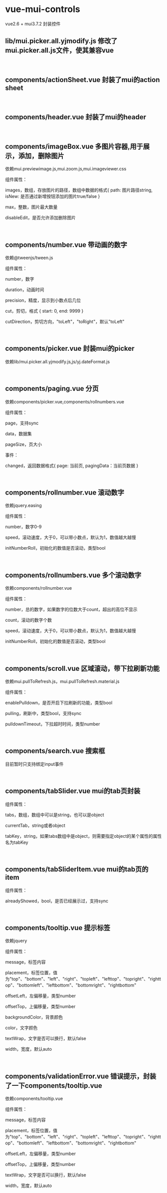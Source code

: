 ﻿# vue-mui-controls
vue2.6 + mui3.7.2 封装控件
<h2>lib/mui.picker.all.yjmodify.js 修改了mui.picker.all.js文件，使其兼容vue</h2>
<br/>
<h2>components/actionSheet.vue 封装了mui的action sheet</h2>
<br/>
<h2>components/header.vue 封装了mui的header</h2>
<br/>
<h2>components/imageBox.vue 多图片容器,用于展示，添加，删除图片</h2>
<p>依赖mui.previewimage.js,mui.zoom.js,mui.imageviewer.css</p>
<p>组件属性：</p>
<p>images，数组，存放图片的路径，数组中数据的格式{ path: 图片路径string, isNew: 是否通过新增按钮添加的图片true/false }</p>
<p>max，整数，图片最大数量</p>
<p>disableEdit，是否允许添加删除图片</p>
<br/>
<h2>components/number.vue 带动画的数字</h2>
<p>依赖@tweenjs/tween.js</p>
<p>组件属性：</p>
<p>number，数字</p>
<p>duration，动画时间</p>
<p>precision，精度，显示到小数点后几位</p>
<p>cut，剪切，格式 { start: 0, end: 9999 }</p>
<p>cutDirection，剪切方向，"toLeft"，"toRight"，默认"toLeft"</p>
<br/>
<h2>components/picker.vue 封装mui的picker</h2>
<p>依赖lib/mui.picker.all.yjmodify.js,js/yj.dateFormat.js</p>
<br/>
<h2>components/paging.vue 分页</h2>
<p>依赖components/picker.vue,components/rollnumbers.vue</p>
<p>组件属性：</p>
<p>page，支持sync</p>
<p>data，数据集</p>
<p>pageSize，页大小</p>
<p>事件：</p>
<p>changed，返回数据格式{ page: 当前页, pagingData：当前页数据 }</p>
<br/>
<h2>components/rollnumber.vue 滚动数字</h2>
<p>依赖jquery.easing</p>
<p>组件属性：</p>
<p>number，数字0-9</p>
<p>speed，滚动速度，大于0，可以带小数点，默认为1，数值越大越慢</p>
<p>initNumberRoll，初始化的数值是否滚动，类型bool</p>
<br/>
<h2>components/rollnumbers.vue 多个滚动数字</h2>
<p>依赖components/rollnumber.vue</p>
<p>组件属性：</p>
<p>number，总的数字，如果数字的位数大于count，超出的高位不显示</p>
<p>count，滚动的数字个数</p>
<p>speed，滚动速度，大于0，可以带小数点，默认为1，数值越大越慢</p>
<p>initNumberRoll，初始化的数值是否滚动，类型bool</p>
<br/>
<h2>components/scroll.vue 区域滚动，带下拉刷新功能</h2>
<p>依赖mui.pullToRefresh.js，mui.pullToRefresh.material.js</p>
<p>组件属性：</p>
<p>enablePulldown，是否开启下拉刷新的功能，类型bool</p>
<p>pulling，刷新中，类型bool，支持sync</p>
<p>pulldownTimeout，下拉超时时间，类型number</p>
<br/>
<h2>components/search.vue 搜索框</h2>
<p>目前暂时只支持绑定input事件</p>
<br/>
<h2>components/tabSlider.vue mui的tab页封装</h2>
<p>组件属性：</p>
<p>tabs，数组，数组中可以是string，也可以是object</p>
<p>currentTab，string或者object</p>
<p>tabKey，string，如果tabs数组中是object，则需要指定object的某个属性的属性名为tabKey</p>
<br/>
<h2>components/tabSliderItem.vue mui的tab页的item</h2>
<p>组件属性：</p>
<p>alreadyShowed，bool，是否已经展示过，支持sync</p>
<br/>
<h2>components/tooltip.vue 提示标签</h2>
<p>依赖jquery</p>
<p>组件属性：</p>
<p>message，标签内容</p>
<p>placement，标签位置，值为"top"、"bottom"、"left"、"right"、"topleft"、"lefttop"、"topright"、"righttop"、"bottomleft"、"leftbottom"、"bottomright"、"rightbottom"</p>
<p>offsetLeft，左偏移量，类型number</p>
<p>offsetTop，上偏移量，类型number</p>
<p>backgroundColor，背景颜色</p>
<p>color，文字颜色</p>
<p>textWrap，文字是否可以换行，默认false</p>
<p>width，宽度，默认auto</p>
<br/>
<h2>components/validationError.vue 错误提示，封装了一下components/tooltip.vue</h2>
<p>依赖components/tooltip.vue</p>
<p>组件属性：</p>
<p>message，标签内容</p>
<p>placement，标签位置，值为"top"、"bottom"、"left"、"right"、"topleft"、"lefttop"、"topright"、"righttop"、"bottomleft"、"leftbottom"、"bottomright"、"rightbottom"</p>
<p>offsetLeft，左偏移量，类型number</p>
<p>offsetTop，上偏移量，类型number</p>
<p>textWrap，文字是否可以换行，默认false</p>
<p>width，宽度，默认auto</p>
<br/>